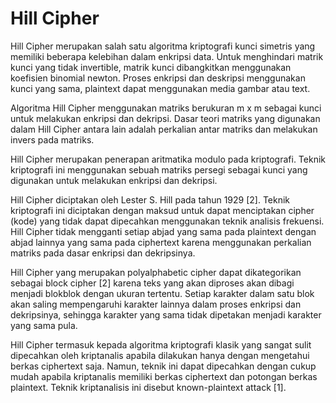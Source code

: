 # Hill Cipher
Hill Cipher merupakan salah satu algoritma kriptografi kunci simetris yang memiliki beberapa kelebihan dalam enkripsi data. Untuk menghindari matrik kunci yang tidak invertible, matrik kunci dibangkitkan menggunakan koefisien binomial newton.  Proses enkripsi dan deskripsi menggunakan kunci yang sama, plaintext dapat menggunakan media gambar atau text.

Algoritma Hill Cipher menggunakan matriks berukuran m x m sebagai kunci untuk melakukan enkripsi dan dekripsi. Dasar teori matriks yang digunakan dalam Hill Cipher antara lain adalah perkalian antar matriks dan melakukan invers pada matriks.

Hill Cipher merupakan penerapan aritmatika modulo pada kriptografi. Teknik kriptografi ini menggunakan sebuah matriks persegi sebagai kunci yang digunakan untuk melakukan enkripsi dan dekripsi.

Hill Cipher diciptakan oleh Lester S. Hill pada tahun 1929 [2]. Teknik kriptografi ini diciptakan dengan maksud untuk dapat menciptakan cipher (kode) yang tidak dapat dipecahkan menggunakan teknik analisis frekuensi. Hill Cipher tidak mengganti setiap abjad yang sama pada plaintext dengan abjad lainnya yang sama pada ciphertext karena menggunakan perkalian matriks pada dasar enkripsi dan dekripsinya.

Hill Cipher yang merupakan polyalphabetic cipher dapat dikategorikan sebagai block cipher [2] karena teks yang akan diproses akan dibagi menjadi blokblok dengan ukuran tertentu. Setiap karakter dalam satu blok akan saling mempengaruhi karakter lainnya dalam proses enkripsi dan dekripsinya, sehingga karakter yang sama tidak dipetakan menjadi karakter yang sama pula.

Hill Cipher termasuk kepada algoritma kriptografi klasik yang sangat sulit dipecahkan oleh kriptanalis apabila dilakukan hanya dengan mengetahui berkas ciphertext saja. Namun, teknik ini dapat dipecahkan dengan cukup mudah apabila kriptanalis memiliki berkas ciphertext dan potongan berkas plaintext. Teknik kriptanalisis ini disebut known-plaintext attack [1].
